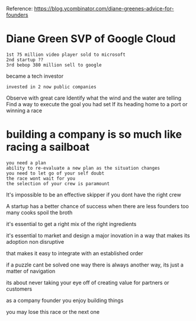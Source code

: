 Reference: https://blog.ycombinator.com/diane-greenes-advice-for-founders

# Diane Green SVP of Google Cloud

    1st 75 million video player sold to microsoft
    2nd startup ??
    3rd bebop 380 million sell to google

became a tech investor

    invested in 2 now public companies

Observe with great care
Identify what the wind and the water are telling
Find a way to execute the goal you had set
If its heading home to a port or winning a race

# building a company is so much like racing a sailboat
    you need a plan
    ability to re-evaluate a new plan as the situation changes
    you need to let go of your self doubt
    the race wont wait for you
    the selection of your crew is paramount

It's impossible to be an effective skipper if you dont have the right crew

A startup has a better chance of success when there are less founders
too many cooks spoil the broth

it's essential to get a right mix of the right ingredients

it's essential to market and design a major inovation in a way that makes its adoption non disruptive

that makes it easy to integrate with an established order

if a puzzle cant be solved one way there is always another way, its just a matter of navigation

its about never taking your eye off of creating value for partners or customers

as a company founder you enjoy building things

you may lose this race or the next one

